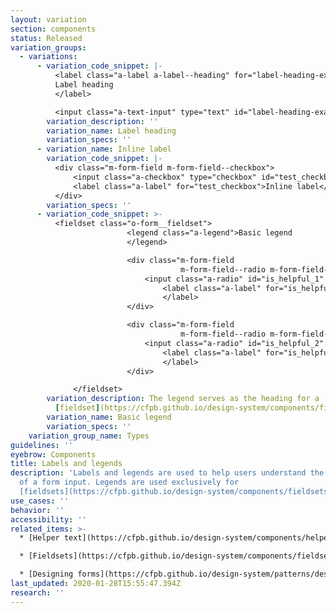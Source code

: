```yaml
---
layout: variation
section: components
status: Released
variation_groups:
  - variations:
      - variation_code_snippet: |-
          <label class="a-label a-label--heading" for="label-heading-example">
          Label heading
          </label>

          <input class="a-text-input" type="text" id="label-heading-example">
        variation_description: ''
        variation_name: Label heading
        variation_specs: ''
      - variation_name: Inline label
        variation_code_snippet: |-
          <div class="m-form-field m-form-field--checkbox">
              <input class="a-checkbox" type="checkbox" id="test_checkbox">
              <label class="a-label" for="test_checkbox">Inline label</label>
          </div>
        variation_specs: ''
      - variation_code_snippet: >-
          <fieldset class="o-form__fieldset">
                          <legend class="a-legend">Basic legend
                          </legend>

                          <div class="m-form-field
                                      m-form-field--radio m-form-field--lg-target">
                              <input class="a-radio" id="is_helpful_1" type="radio" name="is_helpful" value="1">
                                  <label class="a-label" for="is_helpful_1">Inline label
                                  </label>
                          </div>

                          <div class="m-form-field
                                      m-form-field--radio m-form-field--lg-target">
                              <input class="a-radio" id="is_helpful_2" type="radio" name="is_helpful" value="0">
                                  <label class="a-label" for="is_helpful_2">Inline label
                                  </label>
                          </div>

              </fieldset>
        variation_description: The legend serves as the heading for a
          [fieldset](https://cfpb.github.io/design-system/components/fieldsets).
        variation_name: Basic legend
        variation_specs: ''
    variation_group_name: Types
guidelines: ''
eyebrow: Components
title: Labels and legends
description: 'Labels and legends are used to help users understand the meaning
  of a form input. Legends are used exclusively for
  [fieldsets](https://cfpb.github.io/design-system/components/fieldsets). '
use_cases: ''
behavior: ''
accessibility: ''
related_items: >-
  * [Helper text](https://cfpb.github.io/design-system/components/helper-text)

  * [Fieldsets](https://cfpb.github.io/design-system/components/fieldsets)

  * [Designing forms](https://cfpb.github.io/design-system/patterns/designing-forms)
last_updated: 2020-01-28T15:55:47.394Z
research: ''
---
```

